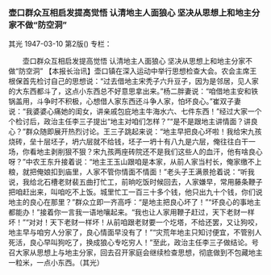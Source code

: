 ### 壶口群众互相启发提高觉悟  认清地主人面狼心  坚决从思想上和地主分家不做“防空洞”
其光
1947-03-10
第2版()
专栏：

　　壶口群众互相启发提高觉悟
    认清地主人面狼心
    坚决从思想上和地主分家不做“防空洞”
    【本报长治讯】壶口镇在深入运动中举行思想检查大会。农会主席王根保首先检讨自己的思想说：“过去借地主宋秃子六升豆子，因为是邻居，见人家的大东西都斗了，这点小东西总不好意思拿出来。”杨二胖妻说：“咱借地主安和铁锅盖用，斗争时不积极，心想借人家东西还斗争人家，怕坏良心。”崔双子妻说：“我婆婆心痛她的闺女，讲亲戚包庇地主牛海水六、七件东西！”经过大家一个个检讨后，政治主任李三子提出“地主对咱们怎样？”“是不是跟地主讲情面？讲良心？”群众随即展开热烈讨论。王三子跳起来说：“地主早把良心坏啦！我给宋九孩烧砖，垒十层坯子，坍六层就不给钱，坯子一坍十有八九是六层，俺往往白干一场，你看地主剥削狠不狠？宋九孩两座砖院还不是我们这些人的血汗，他有啥良心呀？”中农王东升接着说：“地主王玉山跟咱是本家，从前人家当村长，俺家缴不上粮，就把俺娘扣到庙里，人家不管你情面不情面！”老头子王满景抢着说：“听我说，我给北石槽老财裴五曲打忙工，前晌吃饭时候回去，人家嫌早，常用藤条鞭子把咱赶出来，叫咱吃不上饭。城里忙工一百三十多个钱，他只出九十个钱，你们说地主的良心在那里？”群众立即一齐高呼：“是地主把良心坏了！”“坏良心的事地主都能办！”接着你一言我一语地嚷起来。“我也让人家用鞭子赶过，天下老财一样坏！”“对对！天下老财一样坏！从前咱跟老财要一个圪塔，不给还罢，又让狗咬，地主早与咱穷人分家了，良心情面早没有了！”“灾荒年地主只知讨便宜，不管别人死活，良心早叫狗吃了，换成狼心专吃穷人！”至此，政治主任李三子做结论。号召大家从思想上与地主分家，回去召开家庭会继续检查思想，彻底做到不包藏地主一粒米，一点小东西。（其光）
